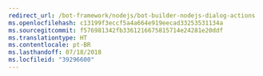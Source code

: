 ```yaml
---
redirect_url: /bot-framework/nodejs/bot-builder-nodejs-dialog-actions
ms.openlocfilehash: c13199f3eccf5a4a664e919eecad33253531134a
ms.sourcegitcommit: f576981342fb3361216675815714e24281e20ddf
ms.translationtype: HT
ms.contentlocale: pt-BR
ms.lasthandoff: 07/18/2018
ms.locfileid: "39296600"
---
```

